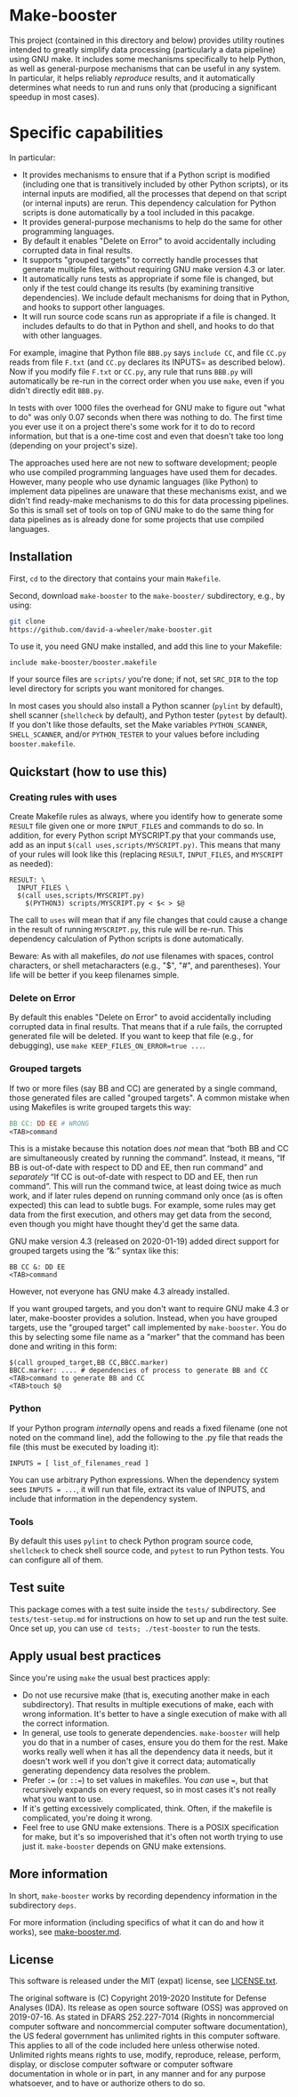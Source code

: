 # Make-booster

This project (contained in this directory and below)
provides utility routines intended to greatly simplify data processing
(particularly a data pipeline) using GNU make.
It includes some mechanisms specifically to help Python, as well
as general-purpose mechanisms that can be useful in any system.
In particular, it helps reliably *reproduce* results,
and it automatically determines what needs to run and runs only that
(producing a significant speedup in most cases).

# Specific capabilities

In particular:

* It provides mechanisms to ensure that
  if a Python script is modified (including one that is transitively
  included by other Python scripts), or its internal inputs are modified,
  all the processes that depend on that script (or internal inputs) are rerun.
  This dependency calculation for Python scripts is done automatically
  by a tool included in this pacakge.
* It provides general-purpose mechanisms to help do the same for
  other programming languages.
* By default it enables "Delete on Error" to avoid accidentally including
  corrupted data in final results.
* It supports "grouped targets" to correctly handle processes that generate
  multiple files, without requiring GNU make version 4.3 or later.
* It automatically runs tests as appropriate if some file is changed, but
  only if the test could change its results (by examining transitive
  dependencies).  We include default mechanisms for doing that in Python,
  and hooks to support other languages.
* It will run source code scans run as appropriate if a file
  is changed. It includes defaults to do that in Python and shell, and
  hooks to do that with other languages.

For example, imagine that Python file `BBB.py` says `include CC`, and
file `CC.py` reads from file `F.txt` (and `CC.py` declares its
INPUTS= as described below).
Now if you modify file `F.txt` or `CC.py`, any rule
that runs `BBB.py` will automatically be re-run in the correct order
when you use `make`, even if you didn't directly edit `BBB.py`.

In tests with over 1000 files the overhead for GNU make to figure out
"what to do" was only 0.07 seconds when there was nothing to do.
The first time you ever use it on a project there's some work for it to do
to record information, but that is a one-time cost and even that doesn't
take too long (depending on your project's size).

The approaches used here are not new to software development;
people who use compiled programming languages have used them for decades.
However, many people who use dynamic languages (like Python) to implement
data pipelines are unaware that these mechanisms exist, and we didn't
find ready-make mechanisms to do this for data processing pipelines.
So this is small set of tools on top of GNU make to do the same thing
for data pipelines as is already done for some projects that use
compiled languages.

## Installation

First, `cd` to the directory that contains your main `Makefile`.

Second, download `make-booster` to the `make-booster/` subdirectory, e.g.,
by using:

~~~~sh
git clone
https://github.com/david-a-wheeler/make-booster.git
~~~~

To use it, you need GNU make installed, and add this line to your Makefile:

~~~~
include make-booster/booster.makefile
~~~~

If your source files are `scripts/` you're done; if not, set
`SRC_DIR` to the top level directory for scripts you want monitored for
changes.

In most cases you should also install a Python scanner (`pylint` by default),
shell scanner (`shellcheck` by default), and Python tester
(`pytest` by default).
If you don't like those defaults, set the Make variables
`PYTHON_SCANNER`, `SHELL_SCANNER`, and/or `PYTHON_TESTER` to your
values before including `booster.makefile`.

## Quickstart (how to use this)

### Creating rules with uses

Create Makefile rules as always, where you identify how to generate
some `RESULT` file given one or more `INPUT_FILES` and commands to do so.
In addition, for every Python script MYSCRIPT.py that your commands use,
add as an input `$(call uses,scripts/MYSCRIPT.py)`.
This means that many of your rules will look like this
(replacing `RESULT`, `INPUT_FILES`, and `MYSCRIPT` as needed):

~~~~
RESULT: \
  INPUT_FILES \
  $(call uses,scripts/MYSCRIPT.py)
	$(PYTHON3) scripts/MYSCRIPT.py < $< > $@
~~~~

The call to `uses` will mean that if any file changes that could cause
a change in the result of running `MYSCRIPT.py`, this rule will be re-run.
This dependency calculation of Python scripts is done automatically.

Beware: As with all makefiles, *do not* use filenames with spaces,
control characters, or shell metacharacters (e.g., "$", "#", and parentheses).
Your life will be better if you keep filenames simple.

### Delete on Error

By default this enables "Delete on Error" to avoid accidentally including
corrupted data in final results.  That means that if a rule fails,
the corrupted generated file will be deleted. If you want to keep
that file (e.g., for debugging), use `make KEEP_FILES_ON_ERROR=true ...`.

### Grouped targets

If two or more files (say BB and CC) are generated by a single command,
those generated files are called "grouped targets".
A common mistake when using Makefiles is write grouped targets this way:

~~~~Makefile
BB CC: DD EE # WRONG
<TAB>command
~~~~

This is a mistake because this notation
does *not* mean that “both BB and CC are simultaneously created
by running the command”.  Instead, it means, “If BB is out-of-date
with respect to DD and EE, then run command” and *separately*
“If CC is out-of-date with respect to DD and EE, then run command”.
This will run the command twice, at least doing twice as much work, and
if later rules depend on running command only once (as is often expected)
this can lead to subtle bugs.  For example, some rules may get data from
the first execution, and others may get data from the second, even though
you might have thought they'd get the same data.

GNU make version 4.3 (released on 2020-01-19) added direct
support for grouped targets using the “&:” syntax like this:

~~~~
BB CC &: DD EE
<TAB>command
~~~~

However, not everyone has GNU make 4.3 already installed.

If you want grouped targets, and you don't want to require
GNU make 4.3 or later, make-booster provides a solution.
Instead, when you have grouped targets, use the "grouped target" call
implemented by `make-booster`.
You do this by selecting some file name as a "marker" that the
command has been done and writing in this form:

~~~~
$(call grouped_target,BB CC,BBCC.marker)
BBCC.marker: .... # dependencies of process to generate BB and CC
<TAB>command to generate BB and CC
<TAB>touch $@
~~~~

### Python

If your Python program *internally* opens and reads a fixed filename
(one not noted on the command line), add the following to the
.py file that reads the file (this must be executed by loading it):

~~~~
INPUTS = [ list_of_filenames_read ]
~~~~

You can use arbitrary Python expressions.
When the dependency system sees `INPUTS = ...`, it will run that file,
extract its value of INPUTS, and include that information in the
dependency system.

### Tools

By default this uses `pylint` to check Python program source code,
`shellcheck` to check shell source code, and
`pytest` to run Python tests.
You can configure all of them.

## Test suite

This package comes with a test suite inside the `tests/` subdirectory.
See `tests/test-setup.md` for instructions
on how to set up and run the test suite.
Once set up, you can use `cd tests; ./test-booster` to run the tests.

## Apply usual best practices

Since you're using `make` the usual best practices apply:

* Do not use recursive make (that is, executing another make in each
  subdirectory). That results in multiple executions of make, each
  with wrong information. It's better to have a single execution of
  make with all the correct information.
* In general, use tools to generate dependencies. `make-booster` will
  help you do that in a number of cases, ensure you do them for the rest.
  Make works really well when it has all the dependency data it needs, but
  it doesn't work well if you don't give it correct data; automatically
  generating dependency data resolves the problem.
* Prefer `:=` (or `::=`) to set values in makefiles. You *can* use `=`, but
  that recursively expands on every request, so in most cases it's
  not really what you want to use.
* If it's getting excessively complicated, think. Often,
  if the makefile is complicated, you're doing it wrong.
* Feel free to use GNU make extensions. There is a POSIX specification
  for make, but it's so impoverished that it's often not worth trying to
  use just it. `make-booster` depends on GNU make extensions.

## More information

In short, `make-booster` works by recording dependency information
in the subdirectory `deps`.

For more information (including specifics of what it can do and how it works),
see [make-booster.md](make-booster.md).

## License

This software is released under the MIT (expat) license, see
[LICENSE.txt](LICENSE.txt).

The original software is
(C) Copyright 2019-2020 Institute for Defense Analyses (IDA).
Its release as open source software (OSS) was approved on 2019-07-16.
As stated in DFARS 252.227-7014 (Rights in noncommercial computer software
and noncommercial computer software documentation),
the US federal government has unlimited rights in this computer software.
This applies to all of the code included here unless otherwise noted.
Unlimited rights means rights to use, modify, reproduce, release,
perform, display, or disclose computer software or computer software
documentation in whole or in part, in any manner and for any purpose
whatsoever, and to have or authorize others to do so.
